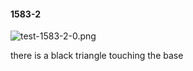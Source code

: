 #### 1583-2
![test-1583-2-0.png](https://github.com/lil-lab/nlvr/raw/master/nlvr/test/images/5/test-1583-2-0.png "test-1583-2-0.png")

there is a black triangle touching the base